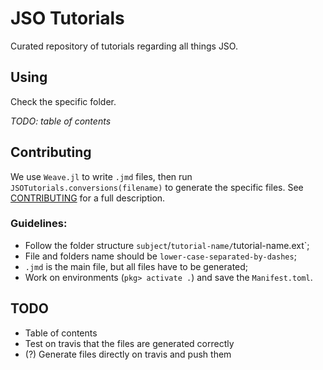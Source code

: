 # JSO Tutorials

Curated repository of tutorials regarding all things JSO.

## Using

Check the specific folder.

*TODO: table of contents*

## Contributing

We use `Weave.jl` to write `.jmd` files, then run `JSOTutorials.conversions(filename)` to generate the specific files. See [CONTRIBUTING](CONTRIBUTING.md) for a full description.

### Guidelines:

- Follow the folder structure `subject`/`tutorial-name/`tutorial-name.ext`;
- File and folders name should be `lower-case-separated-by-dashes`;
- `.jmd` is the main file, but all files have to be generated;
- Work on environments (`pkg> activate .`) and save the `Manifest.toml`.

## TODO

- Table of contents
- Test on travis that the files are generated correctly
- (?) Generate files directly on travis and push them
